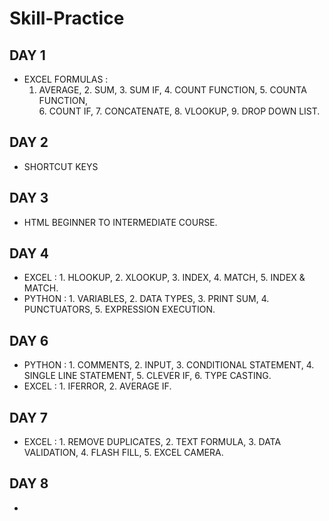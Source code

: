 # Skill-Practice
## DAY 1
- EXCEL FORMULAS :
  1. AVERAGE, 2. SUM, 3. SUM IF, 4. COUNT FUNCTION, 5. COUNTA FUNCTION,
  <BR> 6. COUNT IF, 7. CONCATENATE, 8. VLOOKUP, 9. DROP DOWN LIST.
 
## DAY 2
- SHORTCUT KEYS

## DAY 3
- HTML BEGINNER TO INTERMEDIATE COURSE.

## DAY 4
- EXCEL : 1. HLOOKUP, 2. XLOOKUP, 3. INDEX, 4. MATCH, 5. INDEX & MATCH.
- PYTHON : 1. VARIABLES, 2. DATA TYPES, 3. PRINT SUM, 4. PUNCTUATORS, 5. EXPRESSION EXECUTION.

## DAY 6
- PYTHON : 1. COMMENTS, 2. INPUT, 3. CONDITIONAL STATEMENT, 4. SINGLE LINE STATEMENT, 5. CLEVER IF, 6. TYPE CASTING.
- EXCEL : 1. IFERROR, 2. AVERAGE IF.

## DAY 7
- EXCEL : 1. REMOVE DUPLICATES, 2. TEXT FORMULA, 3. DATA VALIDATION, 4. FLASH FILL, 5. EXCEL CAMERA.

## DAY 8
-
